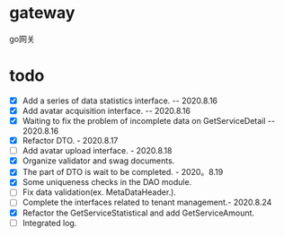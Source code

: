# gateway
 go网关
# todo
- [x] Add a series of data statistics interface. -- 2020.8.16
- [x] Add avatar acquisition interface. -- 2020.8.16
- [x] Waiting to fix the problem of incomplete data on GetServiceDetail -- 2020.8.16
- [x] Refactor DTO. - 2020.8.17
- [ ] Add avatar upload interface. - 2020.8.18
- [x] Organize validator and swag documents.
- [x] The part of DTO is wait to be completed. - 2020。8.19
- [x] Some uniqueness checks in the DAO module.
- [ ] Fix data validation(ex. MetaDataHeader.).
- [ ] Complete the interfaces related to tenant management.- 2020.8.24
- [x] Refactor the GetServiceStatistical and add GetServiceAmount.
- [ ] Integrated log.